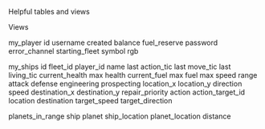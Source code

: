 Helpful tables and views

Views

my_player
    id
    username
    created
    balance
    fuel_reserve
    password
    error_channel
    starting_fleet
    symbol
    rgb

my_ships
    id
    fleet_id
    player_id
    name
    last action_tic
    last move_tic
    last living_tic
    current_health
    max health
    current_fuel
    max fuel
    max speed
    range
    attack
    defense
    engineering
    prospecting
    location_x
    location_y
    direction
    speed
    destination_x
    destination_y
    repair_priority
    action
    action_target_id
    location
    destination
    target_speed
    target_direction

planets_in_range
    ship
    planet
    ship_location
    planet_location
    distance
